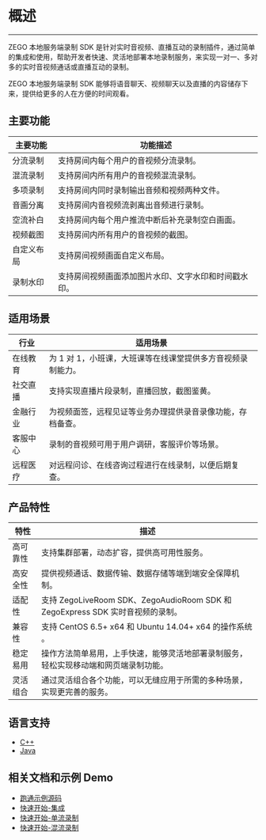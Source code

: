 # 概述
- - - 
ZEGO 本地服务端录制 SDK 是针对实时音视频、直播互动的录制插件，通过简单的集成和使用，帮助开发者快速、灵活地部署本地录制服务，来实现一对一、多对多的实时音视频通话或直播互动的录制。

ZEGO 本地服务端录制 SDK 能够将语音聊天、视频聊天以及直播的内容储存下来，提供给更多的人在方便的时间观看。

## 主要功能

| 主要功能 | 功能描述 | 
|--------|---------|
| 分流录制 | 支持房间内每个用户的音视频分流录制。 | 
| 混流录制 | 支持房间内所有用户的音视频混流录制。 |
| 多项录制 | 支持房间内同时录制输出音频和视频两种文件。 |
| 音画分离 | 支持房间内音视频流剥离出音频进行录制。 |
| 空流补白 | 支持房间内每个用户推流中断后补充录制空白画面。 |
| 视频截图 | 支持房间内所有用户的音视频的截图。 |
| 自定义布局 | 支持房间视频画面自定义布局。 |
| 录制水印 | 支持房间视频画面添加图片水印、文字水印和时间戳水印。 |

## 适用场景

| 行业 | 适用场景 | 
|------|--------|
| 在线教育 | 为 1 对 1，小班课，大班课等在线课堂提供多方音视频录制能力。 |
| 社交直播 | 支持实现直播片段录制，直播回放，截图鉴黄。 |
| 金融行业 | 为视频面签，远程见证等业务办理提供录音录像功能，存档备查。 |
| 客服中心 | 录制的音视频可用于用户调研，客服评价等场景。 |
| 远程医疗 | 对远程问诊、在线咨询过程进行在线录制，以便后期复查。 |

## 产品特性

| 特性 | 描述 |
|------|-----|
| 高可靠性 | 支持集群部署，动态扩容，提供高可用性服务。 |
| 高安全性 | 提供视频通话、数据传输、数据存储等端到端安全保障机制。 |
| 适配性 | 支持 ZegoLiveRoom SDK、ZegoAudioRoom SDK 和 ZegoExpress SDK 实时音视频的录制。 |
| 兼容性 | 支持 CentOS 6.5+ x64 和 Ubuntu 14.04+ x64 的操作系统 。|
| 稳定易用 | 操作方法简单易用，上手快速，能够灵活地部署录制服务，轻松实现移动端和网页端录制功能。 |
| 灵活组合 | 通过灵活组合各个功能，可以无缝应用于所需的多种场景，实现更完善的服务。 |

## 语言支持

- [C++](/local-recording-linux-cpp/overview)
- [Java](/local-recording-linux-java/overview)


## 相关文档和示例 Demo

- [跑通示例源码](/local-recording-linux-cpp/downloaddemo)
- [快速开始-集成](/local-recording-linux-cpp/integration/sdk-integration)
- [快速开始-单流录制](/local-recording-linux-cpp/integration/singlestreamrecording)
- [快速开始-混流录制](/local-recording-linux-cpp/integration/mixstreamrecording)
